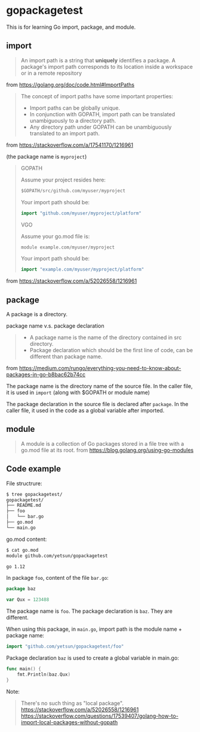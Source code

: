 # gopackagetest

This is for learning Go import, package, and module.

## import

> An import path is a string that **uniquely** identifies a package. A package's import path corresponds to its location inside a workspace or in a remote repository

from https://golang.org/doc/code.html#ImportPaths

> The concept of import paths have some important properties:
>
> - Import paths can be globally unique.
> - In conjunction with GOPATH, import path can be translated unambiguously to a directory path.
> - Any directory path under GOPATH can be unambiguously translated to an import path.

from https://stackoverflow.com/a/17541170/1216961

(the package name is `myproject`)
> GOPATH
>
> Assume your project resides here:
>
>```go 
> $GOPATH/src/github.com/myuser/myproject
>```
>
>Your import path should be:
>
>```go 
> import "github.com/myuser/myproject/platform"
>```
>VGO
>
>Assume your go.mod file is:
>
>```go 
>module example.com/myuser/myproject
>```
>Your import path should be:
>
>```go 
>import "example.com/myuser/myproject/platform"
>```

from https://stackoverflow.com/a/52026558/1216961

## package

A package is a directory.

package name v.s. package declaration

> - A package name is the name of the directory contained in src directory.
> - Package declaration which should be the first line of code, can be different than package name.

from https://medium.com/rungo/everything-you-need-to-know-about-packages-in-go-b8bac62b74cc

The package name is the directory name of the source file. In the caller file, it is used in `import` (along with $GOPATH or module name)

The package declaration in the source file is declared after `package`. In the caller file, it used in the code as a global variable after imported.

## module

> A module is a collection of Go packages stored in a file tree with a go.mod file at its root.
from https://blog.golang.org/using-go-modules

## Code example

File structrure:

```bash
$ tree gopackagetest/
gopackagetest/
├── README.md
├── foo
│   └── bar.go
├── go.mod
└── main.go
```

go.mod content:

```bash
$ cat go.mod
module github.com/yetsun/gopackagetest

go 1.12
```

In package `foo`, content of the file `bar.go`:

```go
package baz

var Qux = 123488
```

The package name is `foo`. The package declaration is `baz`. They are different. 

When using this package, in `main.go`, import path is the module name + package name:

```go
import "github.com/yetsun/gopackagetest/foo"
```

Package declaration `baz` is used to create a global variable in main.go:

```go
func main() {
    fmt.Println(baz.Qux)
}
```

Note:
> There's no such thing as "local package".
https://stackoverflow.com/a/52026558/1216961
https://stackoverflow.com/questions/17539407/golang-how-to-import-local-packages-without-gopath
